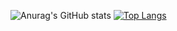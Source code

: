 ![Anurag's GitHub stats](https://github-readme-stats.vercel.app/api?username=kessler077&count_private=true&show_icons=true&theme=dark)
[![Top Langs](https://github-readme-stats.vercel.app/api/top-langs/?username=kessler077&theme=dark&layout=compact)](https://github.com/kessler077/github-readme-stats)
